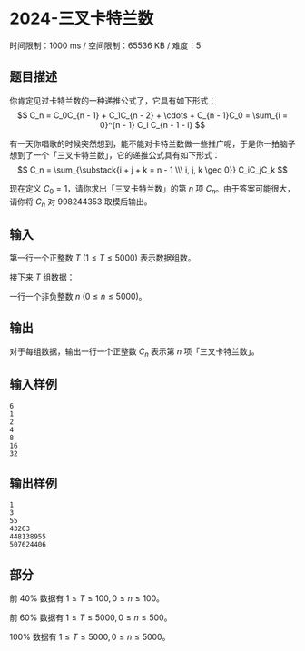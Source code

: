 # 2024-三叉卡特兰数

时间限制：1000 ms / 空间限制：65536 KB / 难度：5

## 题目描述

你肯定见过卡特兰数的一种递推公式了，它具有如下形式：
$$
C_n = C_0C_{n - 1} + C_1C_{n - 2} + \cdots + C_{n - 1}C_0 =  \sum_{i = 0}^{n - 1} C_i C_{n - 1 - i}
$$

有一天你唱歌的时候突然想到，能不能对卡特兰数做一些推广呢，于是你一拍脑子想到了一个「三叉卡特兰数」，它的递推公式具有如下形式：
$$
C_n = \sum_{\substack{i + j + k = n - 1 \\\ i, j, k \geq 0}} C_iC_jC_k
$$

现在定义 $C_0 = 1$，请你求出「三叉卡特兰数」的第 $n$ 项 $C_n$。由于答案可能很大，请你将 $C_n$ 对 $998244353$ 取模后输出。

## 输入

第一行一个正整数 $T \ (1 \leq T \leq 5000)$ 表示数据组数。

接下来 $T$ 组数据：

一行一个非负整数 $n \ (0 \leq n \leq 5000)$。

## 输出

对于每组数据，输出一行一个正整数 $C_n$ 表示第 $n$ 项「三叉卡特兰数」。

## 输入样例

    6
    1
    2
    4
    8
    16
    32

## 输出样例

    1
    3
    55
    43263
    448138955
    507624406

## 部分

前 40% 数据有  $1 \leq T \leq 100, 0 \leq n \leq 100$。

前 60% 数据有  $1 \leq T \leq 5000, 0 \leq n \leq 500$。

100% 数据有  $1 \leq T \leq 5000, 0 \leq n \leq 5000$。
